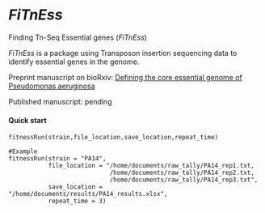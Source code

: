 # _FiTnEss_
Finding Tn-Seq Essential genes (_FiTnEss_)

_FiTnEss_ is a package using Transposon insertion sequencing data to identify essential genes in the genome. 

Preprint manuscript on bioRxiv: [Defining the core essential genome of Pseudomonas aeruginosa](https://www.biorxiv.org/content/early/2019/01/12/396689)

Published manuscript: pending

#### Quick start

```
fitnessRun(strain,file_location,save_location,repeat_time)

#Example
fitnessRun(strain = "PA14",
           file_location = "/home/documents/raw_tally/PA14_rep1.txt,
                            /home/documents/raw_tally/PA14_rep2.txt,
                            /home/documents/raw_tally/PA14_rep3.txt",
           save_location = "/home/documents/results/PA14_results.xlsx",
           repeat_time = 3)
```
















